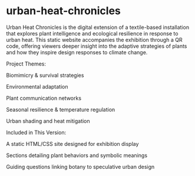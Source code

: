 # urban-heat-chronicles

Urban Heat Chronicles is the digital extension of a textile-based installation that explores plant intelligence and ecological resilience in response to urban heat. This static website accompanies the exhibition through a QR code, offering viewers deeper insight into the adaptive strategies of plants and how they inspire design responses to climate change.

Project Themes:

Biomimicry & survival strategies

Environmental adaptation

Plant communication networks

Seasonal resilience & temperature regulation

Urban shading and heat mitigation

Included in This Version:

A static HTML/CSS site designed for exhibition display

Sections detailing plant behaviors and symbolic meanings

Guiding questions linking botany to speculative urban design
